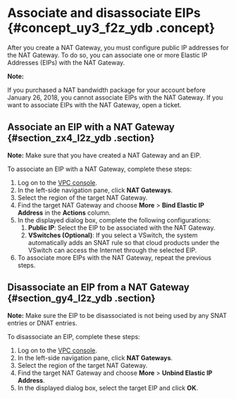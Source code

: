 # Associate and disassociate EIPs {#concept_uy3_f2z_ydb .concept}

After you create a NAT Gateway, you must configure public IP addresses for the NAT Gateway. To do so, you can associate one or more Elastic IP Addresses \(EIPs\) with the NAT Gateway.

**Note:** 

If you purchased a NAT bandwidth package for your account before January 26, 2018, you cannot associate EIPs with the NAT Gateway. If you want to associate EIPs with the NAT Gateway, open a ticket.

## Associate an EIP with a NAT Gateway {#section_zx4_l2z_ydb .section}

**Note:** Make sure that you have created a NAT Gateway and an EIP.

To associate an EIP with a NAT Gateway, complete these steps:

1.  Log on to the [VPC console](https://partners-intl.aliyun.com/login-required#/vpc).
2.  In the left-side navigation pane, click **NAT Gateways**.
3.  Select the region of the target NAT Gateway.
4.  Find the target NAT Gateway and choose **More** \> **Bind Elastic IP Address** in the **Actions** column.
5.  In the displayed dialog box, complete the following configurations:
    1.  **Public IP**: Select the EIP to be associated with the NAT Gateway.
    2.  **VSwitches \(Optional\)**: If you select a VSwitch, the system automatically adds an SNAT rule so that cloud products under the VSwitch can access the Internet through the selected EIP.
6.  To associate more EIPs with the NAT Gateway, repeat the previous steps.

## Disassociate an EIP from a NAT Gateway {#section_gy4_l2z_ydb .section}

**Note:** Make sure the EIP to be disassociated is not being used by any SNAT entries or DNAT entries.

To disassociate an EIP, complete these steps:

1.  Log on to the [VPC console](https://partners-intl.aliyun.com/login-required#/vpc).
2.  In the left-side navigation pane, click **NAT Gateways**.
3.  Select the region of the target NAT Gateway.
4.  Find the target NAT Gateway and choose **More** \> **Unbind Elastic IP Address**.
5.  In the displayed dialog box, select the target EIP and click **OK**.

